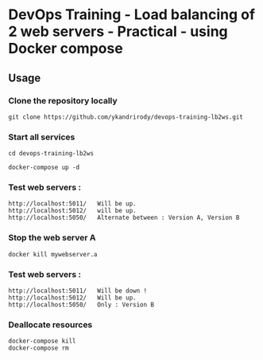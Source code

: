 # DevOps Training - Load balancing of 2 web servers - Practical - using Docker compose


## Usage

### Clone the repository locally
```
git clone https://github.com/ykandrirody/devops-training-lb2ws.git
```


### Start all services

```
cd devops-training-lb2ws

docker-compose up -d
```

### Test web servers :
```
http://localhost:5011/   Will be up.
http://localhost:5012/   will be up.
http://localhost:5050/   Alternate between : Version A, Version B
```

### Stop the web server A
```
docker kill mywebserver.a
```

### Test web servers :
```
http://localhost:5011/   Will be down !
http://localhost:5012/   Will be up.
http://localhost:5050/   Only : Version B 
```

### Deallocate resources
```
docker-compose kill
docker-compose rm
```
